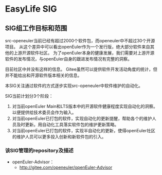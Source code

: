 
# EasyLife SIG

## SIG组工作目标和范围

src-openeuler当前已经有超过2000个软件包，而openeuler中不超过30个开源项目。
从这个差异中可以看出openEuler作为一个发行版，绝大部分软件来自其他的上游开源软件社区。
为了openEuler本身的健康发展，我们需要对上游开源软件的发布情况，与openEuler自身的跟进发布情况有完整的洞察。

目前社区中并没有这样的信息。
Gitee虽然可以提供软件开发活动角度的统计，但并不能给出和开源软件版本相关的信息。

本SIG关注通过软件的方式逐步实现src-openeuler中软件维护的自动化。

SIG当前计划分3个阶段：

1. 对当前openEuler Main和LTS版本中的开源软件健康程度实现自动化的洞察。以便提供给技术委员会作为输入。
2. 对当前openEuler已打包的软件，实现自动化的更新提醒，帮助各个的维护人员及时更新。用自动化工具落实软件包的维护更新策略。
3. 对当前openEuler已打包的软件，实现半自动化的更新，使得openEuler社区的维护人员可以更多投入创新和新软件包的引入。

 ### 该SIG管理的repository及描述

- openEuler-Advisor：
  - http://gitee.com/openeuler/openEuler-Advisor